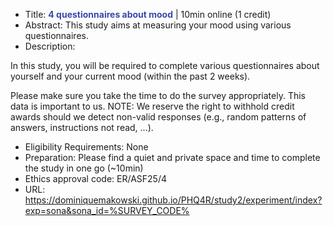 - Title: <b style="color: rgba(57, 73, 171, 1)">4 questionnaires about mood</b> | 10min online (1 credit)
- Abstract: This study aims at measuring your mood using various questionnaires.
- Description: 

In this study, you will be required to complete various questionnaires about yourself and your current mood (within the past 2 weeks).

Please make sure you take the time to do the survey appropriately. This data is important to us.
NOTE: We reserve the right to withhold credit awards should we detect non-valid responses (e.g., random patterns of answers, instructions not read, ...).

- Eligibility Requirements: None
- Preparation: Please find a quiet and private space and time to complete the study in one go (~10min)
- Ethics approval code: ER/ASF25/4
- URL: https://dominiquemakowski.github.io/PHQ4R/study2/experiment/index?exp=sona&sona_id=%SURVEY_CODE%